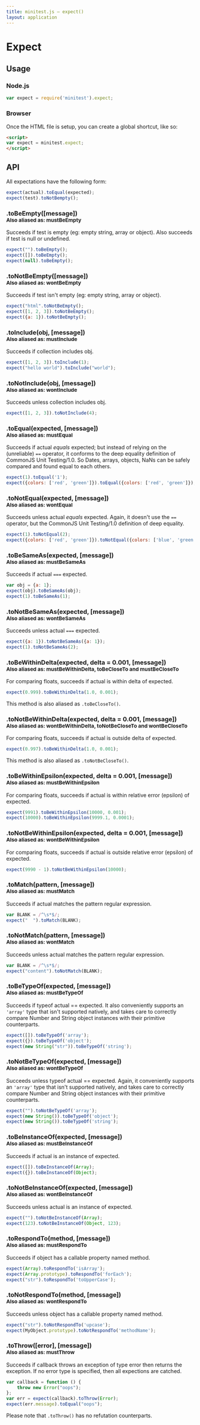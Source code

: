 ```yaml
---
title: minitest.js — expect()
layout: application
---
```


# Expect

## Usage

### Node.js

```javascript
var expect = require('minitest').expect;
```

### Browser

Once the HTML file is setup, you can create a global shortcut, like so:

```html
<script>
var expect = minitest.expect;
</script>
```


## API

All expectations have the following form:

```javascript
expect(actual).toEqual(expected);
expect(test).toNotBempty();
```

### .toBeEmpty([message])<br/><small>Also aliased as: mustBeEmpty</small>

Succeeds if test is empty (eg: empty string, array or object). Also succeeds if
test is null or undefined.

```javascript
expect("").toBeEmpty();
expect([]).toBeEmpty();
expect(null).toBeEmpty();
```

### .toNotBeEmpty([message])<br/><small>Also aliased as: wontBeEmpty</small>

Succeeds if test isn't empty (eg: empty string, array or object).

```javascript
expect("html".toNotBeEmpty();
expect([1, 2, 3]).toNotBeEmpty();
expect({a: 1}).toNotBeEmpty();
```

### .toInclude(obj, [message])<br/><small>Also aliased as: mustInclude</small>

Succeeds if collection includes obj.

```javascript
expect([1, 2, 3]).toInclude(1);
expect("hello world").toInclude("world");
```

### .toNotInclude(obj, [message])<br/><small>Also aliased as: wontInclude</small>

Succeeds unless collection includes obj.

```javascript
expect([1, 2, 3]).toNotInclude(4);
```

### .toEqual(expected, [message])<br/><small>Also aliased as: mustEqual</small>

Succeeds if actual *equals* expected; but instead of relying on the (unreliable)
`==` operator, it conforms to the deep equality definition of CommonJS Unit
Testing/1.0. So Dates, arrays, objects, NaNs can be safely compared and found
equal to each others.

```javascript
expect(1).toEqual('1');
expect({colors: ['red', 'green']}).toEqual({colors: ['red', 'green']});
```

### .toNotEqual(expected, [message])<br/><small>Also aliased as: wontEqual</small>

Succeeds unless actual *equals* expected. Again, it doesn't use the `==`
operator, but the CommonJS Unit Testing/1.0 definition of deep equality.

```javascript
expect(1).toNotEqual(2);
expect({colors: ['red', 'green']}).toNotEqual({colors: ['blue', 'green']});
```

### .toBeSameAs(expected, [message])<br/><small>Also aliased as: mustBeSameAs</small>

Succeeds if actual `===` expected.

```javascript
var obj = {a: 1};
expect(obj).toBeSameAs(obj);
expect(1).toBeSameAs(1);
```

### .toNotBeSameAs(expected, [message])<br/><small>Also aliased as: wontBeSameAs</small>

Succeeds unless actual `===` expected.

```javascript
expect({a: 1}).toNotBeSameAs({a: 1});
expect(1).toNotBeSameAs(2);
```

### .toBeWithinDelta(expected, delta = 0.001, [message])<br/><small>Also aliased as: mustBeWithinDelta, toBeCloseTo and mustBeCloseTo</small>

For comparing floats, succeeds if actual is within delta of expected.

```javascript
expect(0.999).toBeWithinDelta(1.0, 0.001);
```

This method is also aliased as `.toBeCloseTo()`.

### .toNotBeWithinDelta(expected, delta = 0.001, [message])<br/><small>Also aliased as: wontBeWithinDelta, toNotBeCloseTo and wontBeCloseTo</small>

For comparing floats, succeeds if actual is outside delta of expected.

```javascript
expect(0.997).toBeWithinDelta(1.0, 0.001);
```

This method is also aliased as `.toNotBeCloseTo()`.

### .toBeWithinEpsilon(expected, delta = 0.001, [message])<br/><small>Also aliased as: mustBeWithinEpsilon</small>

For comparing floats, succeeds if actual is within relative error (epsilon) of
expected.

```javascript
expect(9991).toBeWithinEpsilon(10000, 0.001);
expect(10000).toBeWithinEpsilon(9999.1, 0.0001);
```

### .toNotBeWithinEpsilon(expected, delta = 0.001, [message])<br/><small>Also aliased as: wontBeWithinEpsilon</small>

For comparing floats, succeeds if actual is outside relative error (epsilon) of
expected.

```javascript
expect(9990 - 1).toNotBeWithinEpsilon(10000);
```

### .toMatch(pattern, [message])<br/><small>Also aliased as: mustMatch</small>

Succeeds if actual matches the pattern regular expression.

```javascript
var BLANK = /^\s*$/;
expect("  ").toMatch(BLANK);
```

### .toNotMatch(pattern, [message])<br/><small>Also aliased as: wontMatch</small>

Succeeds unless actual matches the pattern regular expression.

```javascript
var BLANK = /^\s*$/;
expect("content").toNotMatch(BLANK);
```

### .toBeTypeOf(expected, [message])<br/><small>Also aliased as: mustBeTypeOf</small>

Succeeds if typeof actual == expected. It also conveniently supports an `'array'`
type that isn't supported natively, and takes care to correctly compare Number
and String object instances with their primitive counterparts.

```javascript
expect([]).toBeTypeOf('array');
expect({}).toBeTypeOf('object');
expect(new String("str")).toBeTypeOf('string');
```

### .toNotBeTypeOf(expected, [message])<br/><small>Also aliased as: wontBeTypeOf</small>

Succeeds unless typeof actual == expected. Again, it conveniently supports an
`'array'` type that isn't supported natively, and takes care to correctly
compare Number and String object instances with their primitive counterparts.

```javascript
expect("").toNotBeTypeOf('array');
expect(new String()).toBeTypeOf('object');
expect(new String()).toBeTypeOf('string');
```

### .toBeInstanceOf(expected, [message])<br/><small>Also aliased as: mustBeInstanceOf</small>

Succeeds if actual is an instance of expected.

```javascript
expect([]).toBeInstanceOf(Array);
expect({}).toBeInstanceOf(Object);
```

### .toNotBeInstanceOf(expected, [message])<br/><small>Also aliased as: wontBeInstanceOf</small>

Succeeds unless actual is an instance of expected.

```javascript
expect("").toNotBeInstanceOf(Array);
expect(123).toNotBeInstanceOf(Object, 123);
```

### .toRespondTo(method, [message])<br/><small>Also aliased as: mustRespondTo</small>

Succeeds if object has a callable property named method.

```javascript
expect(Array).toRespondTo('isArray');
expect(Array.prototype).toRespondTo('forEach');
expect("str").toRespondTo('toUpperCase');
```

### .toNotRespondTo(method, [message])<br/><small>Also aliased as: wontRespondTo</small>

Succeeds unless object has a callable property named method.

```javascript
expect("str").toNotRespondTo('upcase');
expect(MyObject.prototype).toNotRespondTo('methodName');
```

### .toThrow([error], [message])<br/><small>Also aliased as: mustThrow</small>

Succeeds if callback throws an exception of type error then returns the
exception. If no error type is specified, then all expections are catched.

```javascript
var callback = function () {
    throw new Error("oops");
};
var err = expect(callback).toThrow(Error);
expect(err.message).toEqual("oops");
```

Please note that `.toThrow()` has no refutation counterparts.

